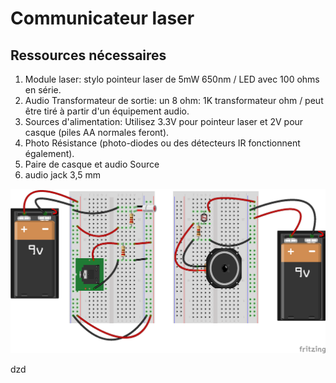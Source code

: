 # Communicateur laser

## Ressources nécessaires
1. Module laser: stylo pointeur laser de 5mW 650nm / LED avec 100 ohms en série.
2. Audio Transformateur de sortie: un 8 ohm: 1K transformateur ohm / peut être tiré à partir d'un équipement audio.
3. Sources d'alimentation: Utilisez 3.3V pour pointeur laser et 2V pour casque (piles AA normales feront).
4. Photo Résistance (photo-diodes ou des détecteurs IR fonctionnent également).
5. Paire de casque et audio Source
6. audio jack 3,5 mm

![Montage](LaserCommunicator_bb.png )


dzd